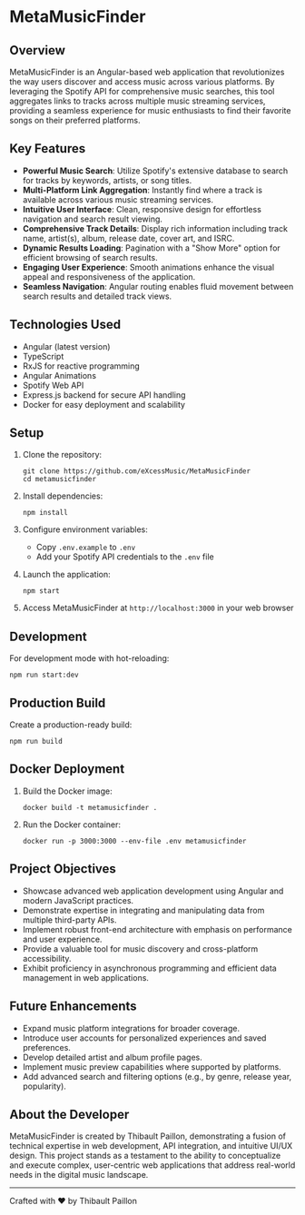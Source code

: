 # MetaMusicFinder

## Overview

MetaMusicFinder is an Angular-based web application that revolutionizes the way users discover and access music across various platforms. By leveraging the Spotify API for comprehensive music searches, this tool aggregates links to tracks across multiple music streaming services, providing a seamless experience for music enthusiasts to find their favorite songs on their preferred platforms.

## Key Features

- **Powerful Music Search**: Utilize Spotify's extensive database to search for tracks by keywords, artists, or song titles.
- **Multi-Platform Link Aggregation**: Instantly find where a track is available across various music streaming services.
- **Intuitive User Interface**: Clean, responsive design for effortless navigation and search result viewing.
- **Comprehensive Track Details**: Display rich information including track name, artist(s), album, release date, cover art, and ISRC.
- **Dynamic Results Loading**: Pagination with a "Show More" option for efficient browsing of search results.
- **Engaging User Experience**: Smooth animations enhance the visual appeal and responsiveness of the application.
- **Seamless Navigation**: Angular routing enables fluid movement between search results and detailed track views.

## Technologies Used

- Angular (latest version)
- TypeScript
- RxJS for reactive programming
- Angular Animations
- Spotify Web API
- Express.js backend for secure API handling
- Docker for easy deployment and scalability

## Setup

1. Clone the repository:
   ```
   git clone https://github.com/eXcessMusic/MetaMusicFinder
   cd metamusicfinder
   ```

2. Install dependencies:
   ```
   npm install
   ```

3. Configure environment variables:
   - Copy `.env.example` to `.env`
   - Add your Spotify API credentials to the `.env` file

4. Launch the application:
   ```
   npm start
   ```

5. Access MetaMusicFinder at `http://localhost:3000` in your web browser

## Development

For development mode with hot-reloading:
```
npm run start:dev
```

## Production Build

Create a production-ready build:
```
npm run build
```

## Docker Deployment

1. Build the Docker image:
   ```
   docker build -t metamusicfinder .
   ```

2. Run the Docker container:
   ```
   docker run -p 3000:3000 --env-file .env metamusicfinder
   ```

## Project Objectives

- Showcase advanced web application development using Angular and modern JavaScript practices.
- Demonstrate expertise in integrating and manipulating data from multiple third-party APIs.
- Implement robust front-end architecture with emphasis on performance and user experience.
- Provide a valuable tool for music discovery and cross-platform accessibility.
- Exhibit proficiency in asynchronous programming and efficient data management in web applications.

## Future Enhancements

- Expand music platform integrations for broader coverage.
- Introduce user accounts for personalized experiences and saved preferences.
- Develop detailed artist and album profile pages.
- Implement music preview capabilities where supported by platforms.
- Add advanced search and filtering options (e.g., by genre, release year, popularity).

## About the Developer

MetaMusicFinder is created by Thibault Paillon, demonstrating a fusion of technical expertise in web development, API integration, and intuitive UI/UX design. This project stands as a testament to the ability to conceptualize and execute complex, user-centric web applications that address real-world needs in the digital music landscape.

---

Crafted with ♥ by Thibault Paillon